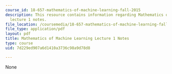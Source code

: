 ```yaml
---
course_id: 18-657-mathematics-of-machine-learning-fall-2015
description: This resource contains information regarding Mathematics of machine learning
  lecture 1 notes.
file_location: /coursemedia/18-657-mathematics-of-machine-learning-fall-2015/7d229ed907a6d1410a3736c98a9d78d8_MIT18_657F15_L1.pdf
file_type: application/pdf
layout: pdf
title: Mathematics of Machine Learning Lecture 1 Notes
type: course
uid: 7d229ed907a6d1410a3736c98a9d78d8

---
```

None